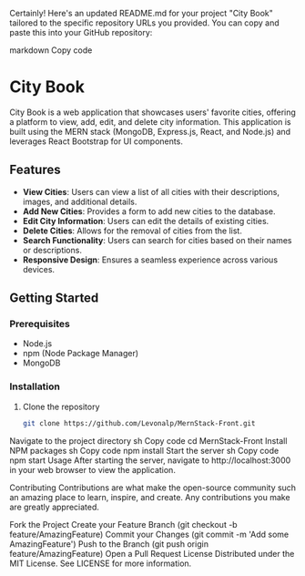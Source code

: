 
Certainly! Here's an updated README.md for your project "City Book" tailored to the specific repository URLs you provided. You can copy and paste this into your GitHub repository:

markdown
Copy code
# City Book

City Book is a web application that showcases users' favorite cities, offering a platform to view, add, edit, and delete city information. This application is built using the MERN stack (MongoDB, Express.js, React, and Node.js) and leverages React Bootstrap for UI components.

## Features

- **View Cities**: Users can view a list of all cities with their descriptions, images, and additional details.
- **Add New Cities**: Provides a form to add new cities to the database.
- **Edit City Information**: Users can edit the details of existing cities.
- **Delete Cities**: Allows for the removal of cities from the list.
- **Search Functionality**: Users can search for cities based on their names or descriptions.
- **Responsive Design**: Ensures a seamless experience across various devices.

## Getting Started

### Prerequisites

- Node.js
- npm (Node Package Manager)
- MongoDB

### Installation

1. Clone the repository
   ```sh
   git clone https://github.com/Levonalp/MernStack-Front.git
Navigate to the project directory
sh
Copy code
cd MernStack-Front
Install NPM packages
sh
Copy code
npm install
Start the server
sh
Copy code
npm start
Usage
After starting the server, navigate to http://localhost:3000 in your web browser to view the application.

Contributing
Contributions are what make the open-source community such an amazing place to learn, inspire, and create. Any contributions you make are greatly appreciated.

Fork the Project
Create your Feature Branch (git checkout -b feature/AmazingFeature)
Commit your Changes (git commit -m 'Add some AmazingFeature')
Push to the Branch (git push origin feature/AmazingFeature)
Open a Pull Request
License
Distributed under the MIT License. See LICENSE for more information.
